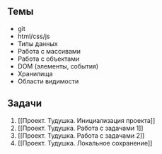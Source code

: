 ## Темы
- git
- html/css/js
- Типы данных
- Работа с массивами
- Работа с объектами
- DOM (элементы, события)
- Хранилища
- Области видимости
## Задачи
1. [[Проект. Тудушка. Инициализация проекта]]
2. [[Проект. Тудушка. Работа с задачами 1]]
3. [[Проект. Тудушка. Работа с задачами 2]]
4. [[Проект. Тудушка. Локальное сохранение]]

